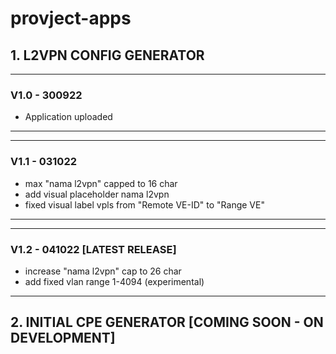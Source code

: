 # provject-apps
## 1. L2VPN CONFIG GENERATOR

*************
### V1.0 - 300922

- Application uploaded
*************

*************
### V1.1 - 031022

- max "nama l2vpn" capped to 16 char
- add visual placeholder nama l2vpn
- fixed visual label vpls from "Remote VE-ID" to "Range VE"
*************

*************
### V1.2 - 041022 [LATEST RELEASE]

- increase "nama l2vpn" cap to 26 char
- add fixed vlan range 1-4094 (experimental)
*************

## 2. INITIAL CPE GENERATOR [COMING SOON - ON DEVELOPMENT]